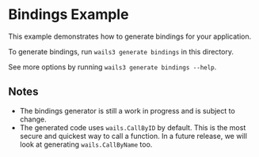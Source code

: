 # Bindings Example

This example demonstrates how to generate bindings for your application.

To generate bindings, run `wails3 generate bindings` in this directory.

See more options by running `wails3 generate bindings --help`.

## Notes
  - The bindings generator is still a work in progress and is subject to change.
  - The generated code uses `wails.CallByID` by default. This is the most secure and quickest way to call a function. In a future release, we will look at generating `wails.CallByName` too.
